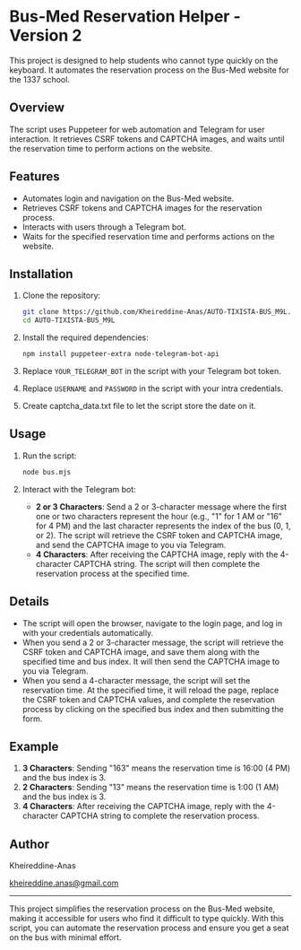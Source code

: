 # Bus-Med Reservation Helper - Version 2

This project is designed to help students who cannot type quickly on the keyboard. It automates the reservation process on the Bus-Med website for the 1337 school.

## Overview

The script uses Puppeteer for web automation and Telegram for user interaction. It retrieves CSRF tokens and CAPTCHA images, and waits until the reservation time to perform actions on the website.

## Features

- Automates login and navigation on the Bus-Med website.
- Retrieves CSRF tokens and CAPTCHA images for the reservation process.
- Interacts with users through a Telegram bot.
- Waits for the specified reservation time and performs actions on the website.

## Installation

1. Clone the repository:
    ```bash
    git clone https://github.com/Kheireddine-Anas/AUTO-TIXISTA-BUS_M9L.git
    cd AUTO-TIXISTA-BUS_M9L
    ```

2. Install the required dependencies:
    ```bash
    npm install puppeteer-extra node-telegram-bot-api
    ```

3. Replace `YOUR_TELEGRAM_BOT` in the script with your Telegram bot token.

4. Replace `USERNAME` and `PASSWORD` in the script with your intra  credentials.

5. Create captcha_data.txt file to let the script store the date on it.

## Usage

1. Run the script:
    ```bash
    node bus.mjs
    ```

2. Interact with the Telegram bot:
    - **2 or 3 Characters**: Send a 2 or 3-character message where the first one or two characters represent the hour (e.g., "1" for 1 AM or "16" for 4 PM) and the last character represents the index of the bus (0, 1, or 2). The script will retrieve the CSRF token and CAPTCHA image, and send the CAPTCHA image to you via Telegram.
    - **4 Characters**: After receiving the CAPTCHA image, reply with the 4-character CAPTCHA string. The script will then complete the reservation process at the specified time.

## Details

- The script will open the browser, navigate to the login page, and log in with your credentials automatically.
- When you send a 2 or 3-character message, the script will retrieve the CSRF token and CAPTCHA image, and save them along with the specified time and bus index. It will then send the CAPTCHA image to you via Telegram.
- When you send a 4-character message, the script will set the reservation time. At the specified time, it will reload the page, replace the CSRF token and CAPTCHA values, and complete the reservation process by clicking on the specified bus index and then submitting the form.

## Example

1. **3 Characters**: Sending "163" means the reservation time is 16:00 (4 PM) and the bus index is 3.
2. **2 Characters**: Sending "13" means the reservation time is 1:00 (1 AM) and the bus index is 3.
3. **4 Characters**: After receiving the CAPTCHA image, reply with the 4-character CAPTCHA string to complete the reservation process.

## Author

Kheireddine-Anas

kheireddine.anas@gmail.com

---

This project simplifies the reservation process on the Bus-Med website, making it accessible for users who find it difficult to type quickly. With this script, you can automate the reservation process and ensure you get a seat on the bus with minimal effort.
